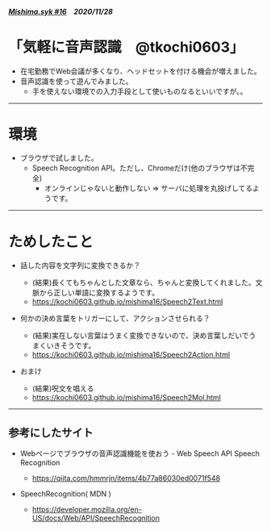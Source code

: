 ##### [Mishima.syk #16](https://connpass.com/event/164605/)　2020/11/28
# 「気軽に音声認識　@tkochi0603」
* 在宅勤務でWeb会議が多くなり、ヘッドセットを付ける機会が増えました。
* 音声認識を使って遊んでみました。
  * 手を使えない環境での入力手段として使いものなるといいですが。。

---
# 環境
* ブラウザで試しました。
  * Speech Recognition API。ただし、Chromeだけ(他のブラウザは不完全)
    * オンラインじゃないと動作しない ⇒ サーバに処理を丸投げしてるようです。

---
# ためしたこと
+ 話した内容を文字列に変換できるか？
  + (結果)長くてもちゃんとした文章なら、ちゃんと変換してくれました。文脈から正しい単語に変換するようです。 
  + https://kochi0603.github.io/mishima16/Speech2Text.html

+ 何かの決め言葉をトリガーにして、アクションさせられる？
  + (結果)実在しない言葉はうまく変換できないので、決め言葉しだいでうまくいきそうです。
  + https://kochi0603.github.io/mishima16/Speech2Action.html

+ おまけ
  + (結果)呪文を唱える
  + https://kochi0603.github.io/mishima16/Speech2Mol.html

---
## 参考にしたサイト
 * Webページでブラウザの音声認識機能を使おう - Web Speech API Speech Recognition
   * https://qiita.com/hmmrjn/items/4b77a86030ed0071f548

 * SpeechRecognition( MDN )
   * https://developer.mozilla.org/en-US/docs/Web/API/SpeechRecognition

